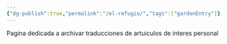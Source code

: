 ```yaml
---
{"dg-publish":true,"permalink":"/el-refugio/","tags":["gardenEntry"]}
---
```


Pagina dedicada a archivar traducciones de artuiculos de interes personal



